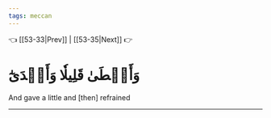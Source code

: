 ```yaml
---
tags: meccan
---
```


👈 [[53-33|Prev]] | [[53-35|Next]] 👉

# وَأَعۡطَىٰ قَلِيلٗا وَأَكۡدَىٰٓ

And gave a little and [then] refrained

---

